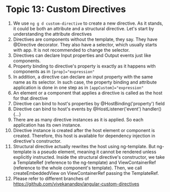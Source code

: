 # Topic 13: Custom Directives

1. We use `ng g d custom-directive` to create a new directive. As it stands, it could be both an attribute and a structural directive. Let's start by understanding the attribute directives
2. Directives are components without the template, they say. They have @Directive decorator. They also have a selector, which usually starts with app. It is not recommended to change the selector.
3. Directives can declare Input properties and Output events just like components.
4. Property binding to directive's property is exactly as it happens with components as in `[prop]="expression"`
5. In addition, a directive can declare an input property with the same name as its selector. In such case, the property binding and attribute application is done in one step as in `[appCustom]="expression"`
6. An element or a component that applies a directive is called as the host for that directive
7. Directive can bind to host's properties by @HostBinding('property') field
8. Directive can bind to host's events by @HostListener('event') handler() {...}
9. There are as many directive instances as it is applied. So each application has its own instance.
10. Directive instance is created after the host element or component is created. Therefore, this host is available for dependency injection in directive's constructor.
11. Structural directive actually rewrites the host using ng-template. But ng-template is a pseudo element, meaning it cannot be rendered unless explicitly instructed. Inside the structural directive's constructor, we take a TemplateRef (reference to the ng-template) and ViewContainerRef (reference to the whole component's template). Then, we call createEmbeddedView on ViewContainerRef passing the TemplateRef.
12. Please refer to different branches of <https://github.com/vivekanandpv/angular-custom-directives>
